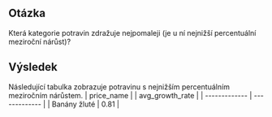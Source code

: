 ## Otázka
Která kategorie potravin zdražuje nejpomaleji (je u ní nejnižší percentuální meziroční nárůst)?
## Výsledek
Následující tabulka zobrazuje potravinu s nejnižším percentuálním meziročním nárůstem.
| price_name  |  | avg_growth_rate |
| ------------- | ------------- |
| Banány žluté |	0.81 |
